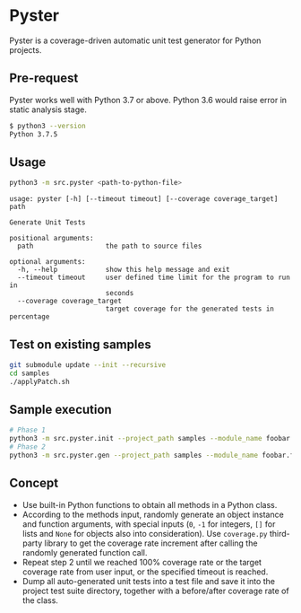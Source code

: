 # Pyster

Pyster is a coverage-driven automatic unit test generator for Python projects.

## Pre-request
Pyster works well with Python 3.7 or above. Python 3.6 would raise error in static analysis stage. 
```bash
$ python3 --version
Python 3.7.5
```

## Usage
```bash
python3 -m src.pyster <path-to-python-file>
```

```
usage: pyster [-h] [--timeout timeout] [--coverage coverage_target] path

Generate Unit Tests

positional arguments:
  path                  the path to source files

optional arguments:
  -h, --help            show this help message and exit
  --timeout timeout     user defined time limit for the program to run in
                        seconds
  --coverage coverage_target
                        target coverage for the generated tests in percentage
```

## Test on existing samples
```bash
git submodule update --init --recursive
cd samples
./applyPatch.sh
```

## Sample execution
```bash
# Phase 1
python3 -m src.pyster.init --project_path samples --module_name foobar.foobar
# Phase 2
python3 -m src.pyster.gen --project_path samples --module_name foobar.foobar
```


## Concept
* Use built-in Python functions to obtain all methods in a Python class.
* According to the methods input, randomly generate an object instance and function arguments, with special inputs (`0`, `-1` for integers, `[]` for lists and `None` for objects also into consideration). Use `coverage.py` third-party library to get the coverage rate increment after calling the randomly generated function call.
* Repeat step 2 until we reached 100% coverage rate or the target coverage rate from user input, or the specified timeout is reached.
* Dump all auto-generated unit tests into a test file and save it into the project test suite directory, together with a before/after coverage rate of the class.
